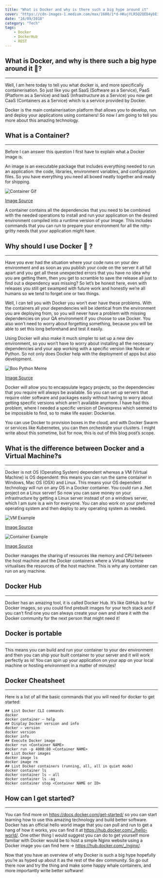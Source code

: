 ```yaml
---
title: "What is Docker and why is there such a big hype around it"
cover: "https://cdn-images-1.medium.com/max/1600/1*d-HKujYLR5Q2QED4ybEiPw.png"
date: "16/09/2018"
category: "Tech"
tags:
    - Docker
    - DockerHub
    - REST
---
```

## **What is Docker, and why is there such a big hype around it 🐋?**
------

Well, I am here today to tell you what docker is, and more specifically containerisation. So just like you get SaaS (Software as a Service), PaaS (Platform as a Service) and IaaS (Infrastructure as a Service) you now get CaaS (Containers as a Service) which is a service provided by Docker.

Docker is the main containerisation platform that allows you to develop, run and deploy your applications using containers! So now I am going to tell you more about this amazing technology.

## **What is a Container?**
------
Before I can answer this question I first have to explain what a Docker image is.

An image is an executable package that includes everything needed to run an application: the code, libraries, environment variables, and configuration files. So you have everything you need all boxed neatly together and ready for shipping.

![Container Gif](./images/ContainerGif.gif "https://i.pinimg.com/originals/8b/e3/3e/8be33e8e6a287496ac3c9b7202d0d8e2.gif")

[Image Source](https://i.pinimg.com/originals/8b/e3/3e/8be33e8e6a287496ac3c9b7202d0d8e2.gif)

A container contains all the dependencies that you need to be combined with the needed operations to install and run your application on the desired environment compiled into a runtime version of your Image. This includes commands that you can run to prepare your environment for all the nitty-gritty needs that your application might have.

## **Why should I use Docker 🐳 ?**
------

Have you ever had the situation where your code runs on your dev environment and as soon as you publish your code on the server it all fall apart and you get all these unexpected errors that you have no idea why you are getting them, then you get to scramble to save the release all just to find out a dependency was missing? So let’s be honest here, even with releases you still get swamped with future work and honestly we’re all humans so we tend to forget one or two things.

Well, I can tell you with Docker you won’t ever have these problems. With the containers all your dependencies will be identical from the environment you are deploying from, so you will never have a problem with missing dependencies on your QA environment if you choose to use Docker. You also won’t need to worry about forgetting something, because you will be able to set this long beforehand and test it easily.

Using Docker will also make it much simpler to set up a new dev environment, so you won’t have to worry about installing all the necessary dependencies and your app working with a specific version like Node or Python. So not only does Docker help with the deployment of apps but also development.

![Boo Python Meme](./images/BooPython.png "https://i.redd.it/et48l7mvr5c11.jpg")

[Image Source](https://i.redd.it/et48l7mvr5c11.jpg)

Docker will allow you to encapsulate legacy projects, so the dependencies that you require will always be available. So you can set up servers that require older software and packages easily without having to worry about getting specific versions which aren’t available anymore. I have had this problem, where I needed a specific version of Devexpress which seemed to be impossible to find, so to make life easier: Dockerise.

You can use Docker to provision boxes in the cloud, and with Docker Swarm or services like Kubernetes, you can then orchestrate your clusters. I might write about this sometime, but for now, this is out of this blog post’s scope.

## **What is the difference between Docker and a Virtual Machine?s**
------

Docker is not OS (Operating System) dependent whereas a VM (Virtual Machine) is OS dependent: this means you can run the same container in Windows, Mac OS (OSX) and Linux. This means your OS dependent technology will run on any OS in a Docker container. You could run a .Net project on a Linux server! So now you can save money on your infrastructure by getting a Linux server instead of on a windows server, which I am sure is a win for everyone. You can also work on your preferred operating system and then deploy to any operating system as needed.

![VM Example](./images/VM.png "https://docs.docker.com/images/VM%402x.png")

[Image Source](https://docs.docker.com/get-started/#images-and-containers)

![Container Example](./images/Container.png "https://docs.docker.com/images/Container%402x.png")

[Image Source](https://docs.docker.com/get-started/#images-and-containers)

Docker manages the sharing of resources like memory and CPU between the host machine and the Docker containers where a Virtual Machine virtualises the resources of the host machine. This is why any container can run on any machine.

## **Docker Hub**
------

Docker has an amazing tool, it is called Docker Hub. It’s like GitHub but for Docker images, so you could find prebuilt images for your tech stack and if you can’t find one you can always create your own and share it with the Docker community for the next person that might need it!


## **Docker is portable**
------

This means you can build and run your container to your dev environment and then you can ship your built container to your server and it will work perfectly as is! You can spin up your application on your app on your local machine or hosting environment in a matter of minutes!

## **Docker Cheatsheet**
------

Here is a list of all the basic commands that you will need for docker to get started:

```
## List Docker CLI commands
docker
docker container — help
## Display Docker version and info
docker — version
docker version
docker info
## Execute Docker image
docker run <Container NAME>
docker run -p 4000:80 <Container NAME>
## List Docker images
docker image ls
docker image rm
## List Docker containers (running, all, all in quiet mode)
docker container ls
docker container ls — all
docker container ls -aq
docker container stop <Container NAME or ID>
```

## **How can I get started?**
------

You can find more on https://docs.docker.com/get-started/ so you can start learning how to use this amazing technology and build better software. Docker has an official hello world image that you can pull and run to get a hang of how it works, you can find it at https://hub.docker.com/_/hello-world/. One other thing I would suggest you can do to get yourself more familiar with Docker would be to host a simple Nginx website using a Docker image you can find here → https://hub.docker.com/_/nginx/.

Now that you have an overview of why Docker is such a big hype hopefully you’re as hyped up about it as the rest of the dev community. So go out there now and try the thing and make some happy whale containers, and more importantly write better software!